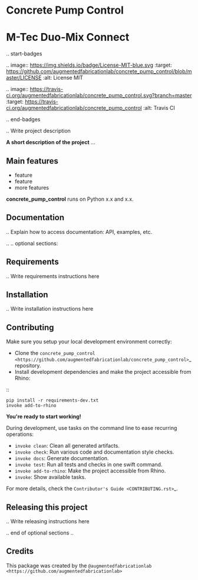 # Concrete Pump Control
# M-Tec Duo-Mix Connect


.. start-badges

.. image:: https://img.shields.io/badge/License-MIT-blue.svg
    :target: https://github.com/augmentedfabricationlab/concrete_pump_control/blob/master/LICENSE
    :alt: License MIT

.. image:: https://travis-ci.org/augmentedfabricationlab/concrete_pump_control.svg?branch=master
    :target: https://travis-ci.org/augmentedfabricationlab/concrete_pump_control
    :alt: Travis CI

.. end-badges

.. Write project description

**A short description of the project** ...


Main features
-------------

* feature
* feature
* more features

**concrete_pump_control** runs on Python x.x and x.x.


Documentation
-------------

.. Explain how to access documentation: API, examples, etc.

..
.. optional sections:

Requirements
------------

.. Write requirements instructions here


Installation
------------

.. Write installation instructions here


Contributing
------------

Make sure you setup your local development environment correctly:

* Clone the `concrete_pump_control <https://github.com/augmentedfabricationlab/concrete_pump_control>`_ repository.
* Install development dependencies and make the project accessible from Rhino:

::

    pip install -r requirements-dev.txt
    invoke add-to-rhino

**You're ready to start working!**

During development, use tasks on the
command line to ease recurring operations:

* ``invoke clean``: Clean all generated artifacts.
* ``invoke check``: Run various code and documentation style checks.
* ``invoke docs``: Generate documentation.
* ``invoke test``: Run all tests and checks in one swift command.
* ``invoke add-to-rhino``: Make the project accessible from Rhino.
* ``invoke``: Show available tasks.

For more details, check the `Contributor's Guide <CONTRIBUTING.rst>`_.


Releasing this project
----------------------

.. Write releasing instructions here


.. end of optional sections
..

Credits
-------------

This package was created by the `@augmentedfabricationlab <https://github.com/augmentedfabricationlab>`
